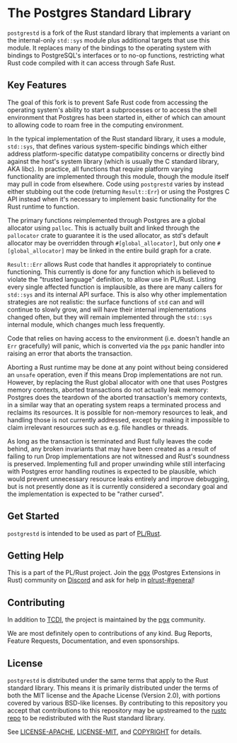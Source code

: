 # The Postgres Standard Library

`postgrestd` is a fork of the Rust standard library that implements a variant on the internal-only `std::sys` module plus additional targets that use this module. It replaces many of the bindings to the operating system with bindings to PostgreSQL's interfaces or to no-op functions, restricting what Rust code compiled with it can access through Safe Rust.

## Key Features

The goal of this fork is to prevent Safe Rust code from accessing the operating system's ability to start a subprocesses or to access the shell environment that Postgres has been started in, either of which can amount to allowing code to roam free in the computing environment.
 
In the typical implementation of the Rust standard library, it uses a module, `std::sys`, that defines various system-specific bindings which either address platform-specific datatype compatibility concerns or directly bind against the host's system library (which is usually the C standard library, AKA libc). In practice, all functions that require platform varying functionality are implemented through this module, though the module itself may pull in code from elsewhere. Code using `postgrestd` varies by instead either stubbing out the code (returning `Result::Err`) or using the Postgres C API instead when it's necessary to implement basic functionality for the Rust runtime to function.

The primary functions reimplemented through Postgres are a global allocator using `palloc`. This is actually built and linked through the `pallocator` crate to guarantee it is the used allocator, as std's default allocator may be overridden through `#[global_allocator]`, but only one `#[global_allocator]` may be linked in the entire build graph for a crate.

`Result::Err` allows Rust code that handles it appropriately to continue functioning. This currently is done for any function which is believed to violate the "trusted language" definition, to allow use in PL/Rust. Listing every single affected function is implausible, as there are many callers for `std::sys` and its internal API surface. This is also why other implementation strategies are not realistic: the surface functions of `std` can and will continue to slowly grow, and will have their internal implementations changed often, but they will remain implemented through the `std::sys` internal module, which changes much less frequently.

Code that relies on having access to the environment (i.e. doesn't handle an `Err` gracefully) will panic, which is converted via the `pgx` panic handler into raising an error that aborts the transaction.

Aborting a Rust runtime may be done at any point without being considered an `unsafe` operation, even if this means Drop implementations are not run. However, by replacing the Rust global allocator with one that uses Postgres memory contexts, aborted transactions do not actually leak memory: Postgres does the teardown of the aborted transaction's memory contexts, in a similar way that an operating system reaps a terminated process and reclaims its resources. It is possible for non-memory resources to leak, and handling those is not currently addressed, except by making it impossible to claim irrelevant resources such as e.g. file handles or threads.

As long as the transaction is terminated and Rust fully leaves the code behind, any broken invariants that may have been created as a result of failing to run Drop implementations are not witnessed and Rust's soundness is preserved. Implementing full and proper unwinding while still interfacing with Postgres error handling routines is expected to be plausible, which would prevent unnecessary resource leaks entirely and improve debugging, but is not presently done as it is currently considered a secondary goal and the implementation is expected to be "rather cursed".

## Get Started

`postgrestd` is intended to be used as part of [PL/Rust](https://github.com/tcdi/plrust).

## Getting Help

This is a part of the PL/Rust project. Join the [pgx] (Postgres Extensions in Rust) community on [Discord](https://discord.gg/kwsy38x5Kh) and ask for help in [plrust-#general](https://discord.com/channels/561648697805504526/835595007791726704)!

## Contributing

In addition to [TCDI](https://www.tcdi.com), the project is maintained by the [pgx][pgx] community. 

We are most definitely open to contributions of any kind. Bug Reports, Feature Requests, Documentation, and even sponsorships.


## License

`postgrestd` is distributed under the same terms that apply to the Rust standard library. This means it is primarily distributed under the terms of both the MIT license and the Apache License (Version 2.0), with portions covered by various BSD-like licenses. By contributing to this repository you accept that contributions to this repository may be upstreamed to the [rustc repo](https://github.com/rust-lang/rust) to be redistributed with the Rust standard library.

See [LICENSE-APACHE](LICENSE-APACHE), [LICENSE-MIT](LICENSE-MIT), and
[COPYRIGHT](COPYRIGHT) for details.

[pgx]: https://github.com/tcdi/pgx
